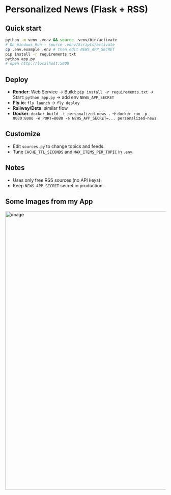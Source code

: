 # Personalized News (Flask + RSS)

## Quick start
```bash
python -m venv .venv && source .venv/bin/activate
# On Windows Run - source .venv/Scripts/activate
cp .env.example .env # then edit NEWS_APP_SECRET
pip install -r requirements.txt
python app.py
# open http://localhost:5000
```


## Deploy
- **Render**: Web Service → Build: `pip install -r requirements.txt` → Start: `python app.py` → add env `NEWS_APP_SECRET`
- **Fly.io**: `fly launch` → `fly deploy`
- **Railway/Deta**: similar flow
- **Docker**: `docker build -t personalized-news .` → `docker run -p 8080:8080 -e PORT=8080 -e NEWS_APP_SECRET=... personalized-news`


## Customize
- Edit `sources.py` to change topics and feeds.
- Tune `CACHE_TTL_SECONDS` and `MAX_ITEMS_PER_TOPIC` in `.env`.


## Notes
- Uses only free RSS sources (no API keys).
- Keep `NEWS_APP_SECRET` secret in production.


## Some Images from my App
<img width="1503" height="873" alt="image" src="https://github.com/user-attachments/assets/207d753e-a314-4f42-b339-5ec552c71bff" />
